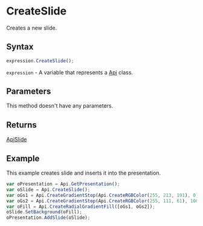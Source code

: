 # CreateSlide

Creates a new slide.

## Syntax

```javascript
expression.CreateSlide();
```

`expression` - A variable that represents a [Api](../Api.md) class.

## Parameters

This method doesn't have any parameters.

## Returns

[ApiSlide](../../ApiSlide/ApiSlide.md)

## Example

This example creates slide and inserts it into the presentation.

```javascript editor-pptx
var oPresentation = Api.GetPresentation();
var oSlide = Api.CreateSlide();
var oGs1 = Api.CreateGradientStop(Api.CreateRGBColor(255, 213, 191), 0);
var oGs2 = Api.CreateGradientStop(Api.CreateRGBColor(255, 111, 61), 100000);
var oFill = Api.CreateRadialGradientFill([oGs1, oGs2]);
oSlide.SetBackground(oFill);
oPresentation.AddSlide(oSlide);
```

